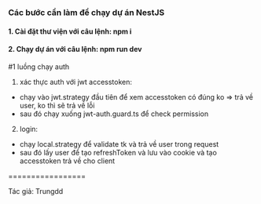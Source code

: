 ### Các bước cần làm để chạy dự án NestJS

#### 1. Cài đặt thư viện với câu lệnh: npm i
#### 2. Chạy dự án với câu lệnh: npm run dev

#1 luồng chạy auth
1. xác thực auth với jwt accesstoken:
  + chạy vào jwt.strategy đầu tiên để xem accesstoken có đúng ko => trả về user, ko thì sẽ trả về lỗi
  + sau đó chạy xuống jwt-auth.guard.ts để check permission
2. login:
  + chạy local.strategy để validate tk và trả về user trong request
  + sau đó lấy user để tạo refreshToken và lưu vào cookie và tạo accesstoken trả về cho client
  



=================

Tác giả: Trungdd



